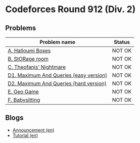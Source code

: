 # Codeforces Round 912 (Div. 2)

## Problems

|Problem name|Status|
|------------|---------|
| [A. Halloumi Boxes](problems/A._Halloumi_Boxes.md)|NOT OK|
| [B. StORage room](problems/B._StORage_room.md)|NOT OK|
| [C. Theofanis' Nightmare](problems/C._Theofanis'_Nightmare.md)|NOT OK|
| [D1. Maximum And Queries (easy version)](problems/D1._Maximum_And_Queries_(easy_version).md)|NOT OK|
| [D2. Maximum And Queries (hard version)](problems/D2._Maximum_And_Queries_(hard_version).md)|NOT OK|
| [E. Geo Game](problems/E._Geo_Game.md)|NOT OK|
| [F. Babysitting](problems/F._Babysitting.md)|NOT OK|
## Blogs

- [Announcement (en)](blogs/Announcement_(en).md)
- [Tutorial (en)](blogs/Tutorial_(en).md)
